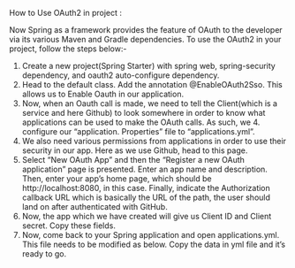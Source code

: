 
How to Use OAuth2 in project :

Now Spring as a framework provides the feature of OAuth to the developer via its various Maven and Gradle dependencies. To use the OAuth2 in your project, follow the steps below:- 

1. Create a new project(Spring Starter) with spring web, spring-security dependency, and oauth2 auto-configure dependency.
2. Head to the default class. Add the annotation @EnableOAuth2Sso. This allows us to Enable Oauth in our application.
3. Now, when an Oauth call is made, we need to tell the Client(which is a service and here Github) to look somewhere in order to know what applications can be used to make the OAuth calls. As such, we 4. configure our “application. Properties” file to “applications.yml”.
5. We also need various permissions from applications in order to use their security in our app. Here as we use Github, head to this page.
6. Select “New OAuth App” and then the “Register a new OAuth application” page is presented. Enter an app name and description. Then, enter your app’s home page, which should be http://localhost:8080, in this case. Finally, indicate the Authorization callback URL which is basically the URL of the path, the user should land on after authenticated with GitHub.
7. Now, the app which we have created will give us Client ID and Client secret. Copy these fields.
8. Now, come back to your Spring application and open applications.yml. This file needs to be modified as below. Copy the data in yml file and it’s ready to go.
